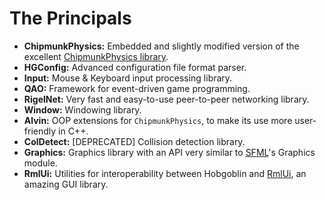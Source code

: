 # The Principals

- **ChipmunkPhysics:** Embedded and slightly modified version of the excellent
[ChipmunkPhysics library](https://chipmunk-physics.net).
- **HGConfig:** Advanced configuration file format parser.
- **Input:** Mouse & Keyboard input processing library.
- **QAO:** Framework for event-driven game programming.
- **RigelNet:** Very fast and easy-to-use peer-to-peer networking library.
- **Window:** Windowing library.
- **Alvin:** OOP extensions for `ChipmunkPhysics`, to make its use more user-friendly in C++.
- **ColDetect:** \[DEPRECATED\] Collision detection library.
- **Graphics:** Graphics library with an API very similar to [SFML](https://www.sfml-dev.org)'s Graphics module.
- **RmlUi:** Utilities for interoperability between Hobgoblin and [RmlUi](https://github.com/mikke89/RmlUi), an amazing
GUI library.
